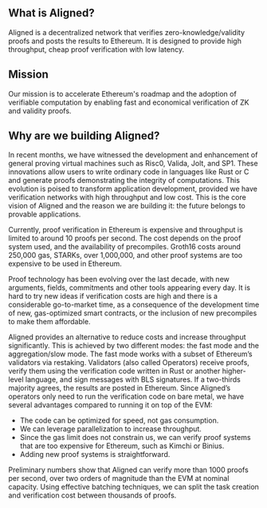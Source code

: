 ## What is Aligned?

Aligned is a decentralized network that verifies zero-knowledge/validity proofs and posts the results to Ethereum. It is designed to provide high throughput, cheap proof verification with low latency.

## Mission

Our mission is to accelerate Ethereum's roadmap and the adoption of verifiable computation by enabling fast and economical verification of ZK and validity proofs. 

## Why are we building Aligned?

In recent months, we have witnessed the development and enhancement of general proving virtual machines such as Risc0, Valida, Jolt, and SP1. These innovations allow users to write ordinary code in languages like Rust or C and generate proofs demonstrating the integrity of computations. This evolution is poised to transform application development, provided we have verification networks with high throughput and low cost. This is the core vision of Aligned and the reason we are building it: the future belongs to provable applications.

Currently, proof verification in Ethereum is expensive and throughput is limited to around 10 proofs per second. The cost depends on the proof system used, and the availability of precompiles. Groth16 costs around 250,000 gas, STARKs, over 1,000,000, and other proof systems are too expensive to be used in Ethereum. 

Proof technology has been evolving over the last decade, with new arguments, fields, commitments and other tools appearing every day. It is hard to try new ideas if verification costs are high and there is a considerable go-to-market time, as a consequence of the development time of new, gas-optimized smart contracts, or the inclusion of new precompiles to make them affordable.

Aligned provides an alternative to reduce costs and increase throughput significantly. This is achieved by two different modes: the fast mode and the aggregation/slow mode. The fast mode works with a subset of Ethereum’s validators via restaking. Validators (also called Operators) receive proofs, verify them using the verification code written in Rust or another higher-level language, and sign messages with BLS signatures. If a two-thirds majority agrees, the results are posted in Ethereum. Since Aligned’s operators only need to run the verification code on bare metal, we have several advantages compared to running it on top of the EVM:

- The code can be optimized for speed, not gas consumption.
- We can leverage parallelization to increase throughput.
- Since the gas limit does not constrain us, we can verify proof systems that are too expensive for Ethereum, such as Kimchi or Binius.
- Adding new proof systems is straightforward.

Preliminary numbers show that Aligned can verify more than 1000 proofs per second, over two orders of magnitude than the EVM at nominal capacity. Using effective batching techniques, we can split the task creation and verification cost between thousands of proofs.
